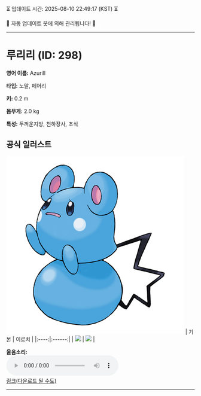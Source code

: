 
⏳ 업데이트 시간: 2025-08-10 22:49:17 (KST) ⏳

🤖 자동 업데이트 봇에 의해 관리됩니다! 🤖

---

# 루리리 (ID: 298)
**영어 이름:** Azurill

**타입:** 노말, 페어리

**키:** 0.2 m

**몸무게:** 2.0 kg

**특성:** 두꺼운지방, 천하장사, 초식

## 공식 일러스트
![](https://raw.githubusercontent.com/PokeAPI/sprites/master/sprites/pokemon/other/official-artwork/298.png)
| 기본 | 이로치 |
|:----:|:------:|
| <img src="http://play.pokemonshowdown.com/sprites/ani/azurill.gif" width="200"> | <img src="http://play.pokemonshowdown.com/sprites/ani-shiny/azurill.gif" width="200"> |

**울음소리:**<br><audio controls src="https://raw.githubusercontent.com/PokeAPI/cries/main/cries/pokemon/latest/298.ogg"></audio><br> [링크(다운로드 될 수도)](https://raw.githubusercontent.com/PokeAPI/cries/main/cries/pokemon/latest/298.ogg)


---
